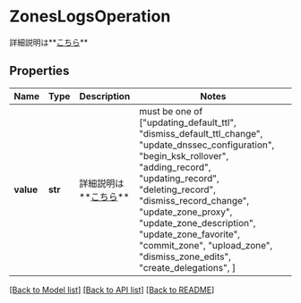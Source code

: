 # ZonesLogsOperation

詳細説明は**[こちら](#tag/logs-(zones))**

## Properties
Name | Type | Description | Notes
------------ | ------------- | ------------- | -------------
**value** | **str** | 詳細説明は**[こちら](#tag/logs-(zones))** |  must be one of ["updating_default_ttl", "dismiss_default_ttl_change", "update_dnssec_configuration", "begin_ksk_rollover", "adding_record", "updating_record", "deleting_record", "dismiss_record_change", "update_zone_proxy", "update_zone_description", "update_zone_favorite", "commit_zone", "upload_zone", "dismiss_zone_edits", "create_delegations", ]

[[Back to Model list]](../README.md#documentation-for-models) [[Back to API list]](../README.md#documentation-for-api-endpoints) [[Back to README]](../README.md)


